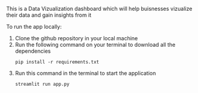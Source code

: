 This is a Data Vizualization dashboard which will help buisnesses vizualize their data and gain insights from it

To run the app locally:
  1. Clone the github repository in your local machine
  2. Run the following command on your terminal to download all the dependencies
     ```
     pip install -r requirements.txt
     ```
  3. Run this command in the terminal to start the application
     ```
     streamlit run app.py
     ```

     
